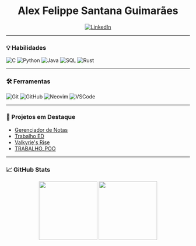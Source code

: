 <h1 align="center">Alex Felippe Santana Guimarães</h1>
<p align="center">
  <a href="https://www.linkedin.com/in/alex-felippe-santana-guimaraes-0637a4355/">
    <img src="https://img.shields.io/badge/LinkedIn-0A66C2?logo=linkedin&logoColor=white&style=for-the-badge" alt="LinkedIn">
  </a>
</p>

---

### 💡 Habilidades

![C](https://img.shields.io/badge/C-00599C?style=flat&logo=c&logoColor=white)
![Python](https://img.shields.io/badge/Python-3776AB?style=flat&logo=python&logoColor=white)
![Java](https://img.shields.io/badge/Java-007396?style=flat&logo=java&logoColor=white)
![SQL](https://img.shields.io/badge/SQL-4479A1?style=flat&logo=postgresql&logoColor=white)
![Rust](https://img.shields.io/badge/Rust-000000?style=flat&logo=rust&logoColor=white)

---

### 🛠️ Ferramentas

![Git](https://img.shields.io/badge/Git-F05032?style=flat&logo=git&logoColor=white)
![GitHub](https://img.shields.io/badge/GitHub-181717?style=flat&logo=github&logoColor=white)
![Neovim](https://img.shields.io/badge/Neovim-57A143?style=flat&logo=neovim&logoColor=white)
![VSCode](https://img.shields.io/badge/VS%20Code-007ACC?style=flat&logo=visual-studio-code&logoColor=white)

---

### 🚀 Projetos em Destaque

- [Gerenciador de Notas](https://github.com/lexguimaraes/Gerenciador_de_Notas)
- [Trabalho ED](https://github.com/lexguimaraes/Trabalho_ED)
- [Valkyrie's Rise](https://github.com/lexguimaraes/Valkyrie-s-Rise)
- [TRABALHO_POO](https://github.com/lexguimaraes/TRABALHO---POO)

---

### 📈 GitHub Stats

<div align="center">
  <img height="160em" src="https://github-readme-stats.vercel.app/api?username=lexguimaraes&show_icons=true&hide_title=true&hide_rank=false&count_private=true&theme=github_dark&hide_border=true" />
  <img height="160em" src="https://github-readme-stats.vercel.app/api/top-langs/?username=lexguimaraes&layout=compact&theme=github_dark&hide_border=true" />
</div>
